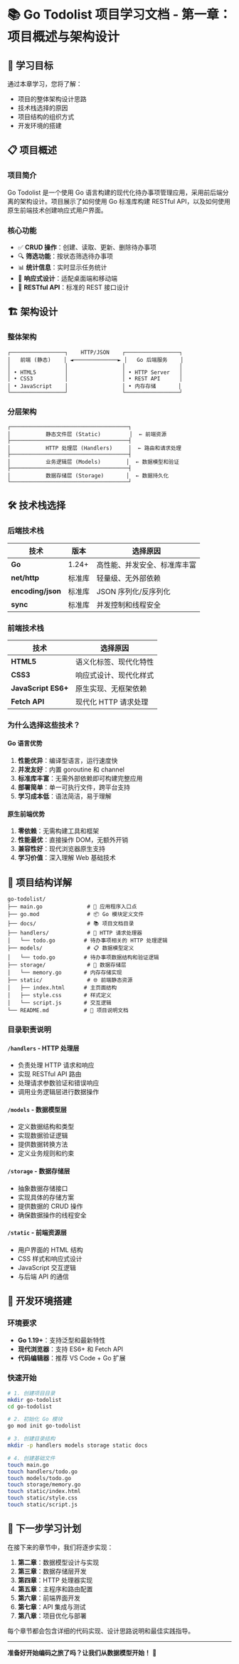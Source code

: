 # 📚 Go Todolist 项目学习文档 - 第一章：项目概述与架构设计

## 🎯 学习目标

通过本章学习，您将了解：
- 项目的整体架构设计思路
- 技术栈选择的原因
- 项目结构的组织方式
- 开发环境的搭建

## 📋 项目概述

### 项目简介
Go Todolist 是一个使用 Go 语言构建的现代化待办事项管理应用，采用前后端分离的架构设计。项目展示了如何使用 Go 标准库构建 RESTful API，以及如何使用原生前端技术创建响应式用户界面。

### 核心功能
- ✅ **CRUD 操作**：创建、读取、更新、删除待办事项
- 🔍 **筛选功能**：按状态筛选待办事项
- 📊 **统计信息**：实时显示任务统计
- 📱 **响应式设计**：适配桌面端和移动端
- 🚀 **RESTful API**：标准的 REST 接口设计

## 🏗️ 架构设计

### 整体架构
```
┌─────────────────┐    HTTP/JSON    ┌─────────────────┐
│   前端 (静态)    │ ◄──────────────► │   Go 后端服务    │
│                 │                 │                 │
│ • HTML5         │                 │ • HTTP Server   │
│ • CSS3          │                 │ • REST API      │
│ • JavaScript    │                 │ • 内存存储       │
└─────────────────┘                 └─────────────────┘
```

### 分层架构
```
┌─────────────────────────────────────┐
│           静态文件层 (Static)         │  ← 前端资源
├─────────────────────────────────────┤
│           HTTP 处理层 (Handlers)     │  ← 路由和请求处理
├─────────────────────────────────────┤
│           业务逻辑层 (Models)        │  ← 数据模型和验证
├─────────────────────────────────────┤
│           数据存储层 (Storage)       │  ← 数据持久化
└─────────────────────────────────────┘
```

## 🛠️ 技术栈选择

### 后端技术栈
| 技术 | 版本 | 选择原因 |
|------|------|----------|
| **Go** | 1.24+ | 高性能、并发安全、标准库丰富 |
| **net/http** | 标准库 | 轻量级、无外部依赖 |
| **encoding/json** | 标准库 | JSON 序列化/反序列化 |
| **sync** | 标准库 | 并发控制和线程安全 |

### 前端技术栈
| 技术 | 选择原因 |
|------|----------|
| **HTML5** | 语义化标签、现代化特性 |
| **CSS3** | 响应式设计、现代化样式 |
| **JavaScript ES6+** | 原生实现、无框架依赖 |
| **Fetch API** | 现代化 HTTP 请求处理 |

### 为什么选择这些技术？

#### Go 语言优势
1. **性能优异**：编译型语言，运行速度快
2. **并发友好**：内置 goroutine 和 channel
3. **标准库丰富**：无需外部依赖即可构建完整应用
4. **部署简单**：单一可执行文件，跨平台支持
5. **学习成本低**：语法简洁，易于理解

#### 原生前端优势
1. **零依赖**：无需构建工具和框架
2. **性能最优**：直接操作 DOM，无额外开销
3. **兼容性好**：现代浏览器原生支持
4. **学习价值**：深入理解 Web 基础技术

## 📁 项目结构详解

```
go-todolist/
├── main.go              # 🚀 应用程序入口点
├── go.mod               # 📦 Go 模块定义文件
├── docs/                # 📚 项目文档目录
├── handlers/            # 🔧 HTTP 请求处理器
│   └── todo.go         # 待办事项相关的 HTTP 处理逻辑
├── models/              # 📋 数据模型定义
│   └── todo.go         # 待办事项数据结构和验证逻辑
├── storage/             # 💾 数据存储层
│   └── memory.go       # 内存存储实现
├── static/              # 🌐 前端静态资源
│   ├── index.html      # 主页面结构
│   ├── style.css       # 样式定义
│   └── script.js       # 交互逻辑
└── README.md           # 📖 项目说明文档
```

### 目录职责说明

#### `/handlers` - HTTP 处理层
- 负责处理 HTTP 请求和响应
- 实现 RESTful API 路由
- 处理请求参数验证和错误响应
- 调用业务逻辑层进行数据操作

#### `/models` - 数据模型层
- 定义数据结构和类型
- 实现数据验证逻辑
- 提供数据转换方法
- 定义业务规则和约束

#### `/storage` - 数据存储层
- 抽象数据存储接口
- 实现具体的存储方案
- 提供数据的 CRUD 操作
- 确保数据操作的线程安全

#### `/static` - 前端资源层
- 用户界面的 HTML 结构
- CSS 样式和响应式设计
- JavaScript 交互逻辑
- 与后端 API 的通信

## 🔧 开发环境搭建

### 环境要求
- **Go 1.19+**：支持泛型和最新特性
- **现代浏览器**：支持 ES6+ 和 Fetch API
- **代码编辑器**：推荐 VS Code + Go 扩展

### 快速开始
```bash
# 1. 创建项目目录
mkdir go-todolist
cd go-todolist

# 2. 初始化 Go 模块
go mod init go-todolist

# 3. 创建目录结构
mkdir -p handlers models storage static docs

# 4. 创建基础文件
touch main.go
touch handlers/todo.go
touch models/todo.go
touch storage/memory.go
touch static/index.html
touch static/style.css
touch static/script.js
```

## 🎯 下一步学习计划

在接下来的章节中，我们将逐步实现：

1. **第二章**：数据模型设计与实现
2. **第三章**：数据存储层开发
3. **第四章**：HTTP 处理器实现
4. **第五章**：主程序和路由配置
5. **第六章**：前端界面开发
6. **第七章**：API 集成与测试
7. **第八章**：项目优化与部署

每个章节都会包含详细的代码实现、设计思路说明和最佳实践指导。

---

**准备好开始编码之旅了吗？让我们从数据模型开始！** 🚀
